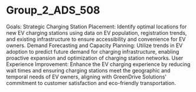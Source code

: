 # Group_2_ADS_508


Goals: 
Strategic Charging Station Placement: Identify optimal locations for new EV charging stations using data on EV population, registration trends, and existing infrastructure to ensure accessibility and convenience for EV owners.
Demand Forecasting and Capacity Planning: Utilize trends in EV adoption to predict future demand for charging infrastructure, enabling proactive expansion and optimization of charging station networks.
User Experience Improvement: Enhance the EV charging experience by reducing wait times and ensuring charging stations meet the geographic and temporal needs of EV owners, aligning with GreenDrive Solutions' commitment to customer satisfaction and eco-friendly transportation.
